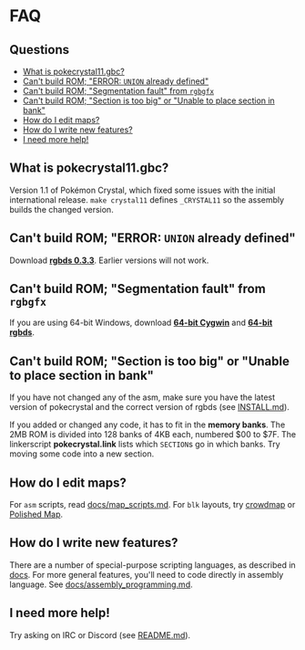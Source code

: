 # FAQ


## Questions

- [What is pokecrystal11.gbc?](#what-is-pokecrystal11gbc)
- [Can't build ROM; "ERROR: `UNION` already defined"](#cant-build-rom-error-union-already-defined)
- [Can't build ROM; "Segmentation fault" from `rgbgfx`](#cant-build-rom-segmentation-fault-from-rgbgfx)
- [Can't build ROM; "Section is too big" or "Unable to place section in bank"](#cant-build-rom-section-is-too-big-or-unable-to-place-section-in-bank)
- [How do I edit maps?](#how-do-i-edit-maps)
- [How do I write new features?](#how-do-i-write-new-features)
- [I need more help!](#i-need-more-help)


## What is pokecrystal11.gbc?

Version 1.1 of Pokémon Crystal, which fixed some issues with the initial international release. `make crystal11` defines `_CRYSTAL11` so the assembly builds the changed version.


## Can't build ROM; "ERROR: `UNION` already defined"

Download [**rgbds 0.3.3**][rgbds]. Earlier versions will not work.


## Can't build ROM; "Segmentation fault" from `rgbgfx`

If you are using 64-bit Windows, download [**64-bit Cygwin**][cygwin] and [**64-bit rgbds**][rgbds].


## Can't build ROM; "Section is too big" or "Unable to place section in bank"

If you have not changed any of the asm, make sure you have the latest version of pokecrystal and the correct version of rgbds (see [INSTALL.md](INSTALL.md)).

If you added or changed any code, it has to fit in the **memory banks**. The 2MB ROM is divided into 128 banks of 4KB each, numbered $00 to $7F. The linkerscript **pokecrystal.link** lists which `SECTION`s go in which banks. Try moving some code into a new section.


## How do I edit maps?

For `asm` scripts, read [docs/map_scripts.md](docs/map_scripts.md). For `blk` layouts, try [crowdmap][crowdmap] or [Polished Map][polished-map].


## How do I write new features?

There are a number of special-purpose scripting languages, as described in [docs](docs/). For more general features, you'll need to code directly in assembly language. See [docs/assembly_programming.md](docs/assembly_programming.md).


## I need more help!

Try asking on IRC or Discord (see [README.md](README.md)).

[cygwin]: https://cygwin.com/install.html
[rgbds]: https://github.com/rednex/rgbds/releases
[crowdmap]: https://github.com/yenatch/crowdmap/
[polished-map]: https://github.com/Rangi42/polished-map

